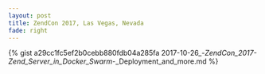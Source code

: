 ```yaml
---
layout: post
title: ZendCon 2017, Las Vegas, Nevada
fade: right
---
```

{% gist a29cc1fc5ef2b0cebb880fdb04a285fa 2017-10-26_-_ZendCon_2017-Zend_Server_in_Docker_Swarm_-_Deployment_and_more.md %}
